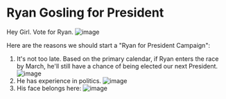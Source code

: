 # Ryan Gosling for President
Hey Girl. Vote for Ryan.
![image](https://images.unsplash.com/photo-1454535524385-496c92f1f4b9?crop=entropy&dpr=2&fit=crop&fm=jpg&h=650&ixjsv=2.1.0&ixlib=rb-0.3.5&q=50&w=1200)

Here are the reasons we should start a "Ryan for President Campaign":
1. It's not too late. Based on the primary calendar, if Ryan enters the race by March, he'll still have a chance of being elected our next President.
![image](http://3.bp.blogspot.com/-wIReBmHNzVA/Vq5KZ8rto5I/AAAAAAAACrc/agdcOacvWSc/s640/2016.74.png)
2. He has experience in politics. 
![image](https://upload.wikimedia.org/wikipedia/en/c/cd/The_Ides_of_March_Poster.jpg)
3. His face belongs here:
![image](https://images.unsplash.com/photo-1447727214830-cbcbf097b52c?ixlib=rb-0.3.5&q=80&fm=jpg&crop=entropy&w=1080&fit=max&s=eb84c0ba41989ac189270e798bbd5d55)
